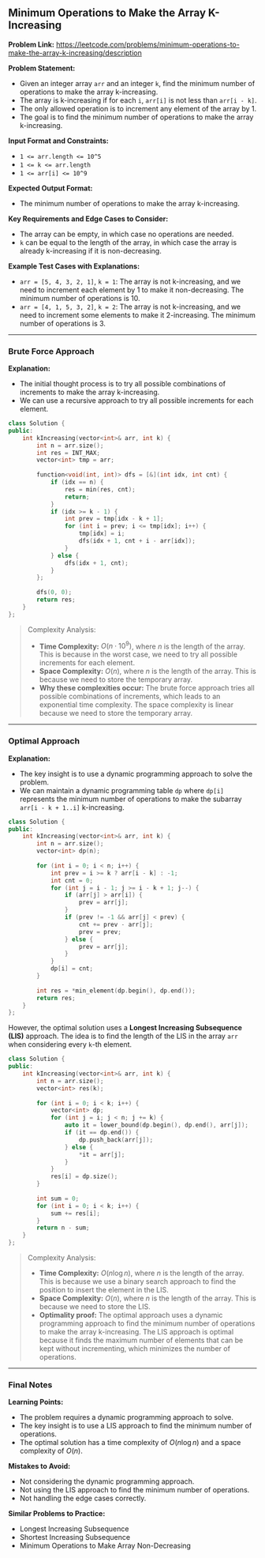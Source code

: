 ## Minimum Operations to Make the Array K-Increasing
**Problem Link:** https://leetcode.com/problems/minimum-operations-to-make-the-array-k-increasing/description

**Problem Statement:**
- Given an integer array `arr` and an integer `k`, find the minimum number of operations to make the array k-increasing.
- The array is k-increasing if for each `i`, `arr[i]` is not less than `arr[i - k]`.
- The only allowed operation is to increment any element of the array by 1.
- The goal is to find the minimum number of operations to make the array k-increasing.

**Input Format and Constraints:**
- `1 <= arr.length <= 10^5`
- `1 <= k <= arr.length`
- `1 <= arr[i] <= 10^9`

**Expected Output Format:**
- The minimum number of operations to make the array k-increasing.

**Key Requirements and Edge Cases to Consider:**
- The array can be empty, in which case no operations are needed.
- `k` can be equal to the length of the array, in which case the array is already k-increasing if it is non-decreasing.

**Example Test Cases with Explanations:**
- `arr = [5, 4, 3, 2, 1]`, `k = 1`: The array is not k-increasing, and we need to increment each element by 1 to make it non-decreasing. The minimum number of operations is 10.
- `arr = [4, 1, 5, 3, 2]`, `k = 2`: The array is not k-increasing, and we need to increment some elements to make it 2-increasing. The minimum number of operations is 3.

---

### Brute Force Approach
**Explanation:**
- The initial thought process is to try all possible combinations of increments to make the array k-increasing.
- We can use a recursive approach to try all possible increments for each element.

```cpp
class Solution {
public:
    int kIncreasing(vector<int>& arr, int k) {
        int n = arr.size();
        int res = INT_MAX;
        vector<int> tmp = arr;
        
        function<void(int, int)> dfs = [&](int idx, int cnt) {
            if (idx == n) {
                res = min(res, cnt);
                return;
            }
            if (idx >= k - 1) {
                int prev = tmp[idx - k + 1];
                for (int i = prev; i <= tmp[idx]; i++) {
                    tmp[idx] = i;
                    dfs(idx + 1, cnt + i - arr[idx]);
                }
            } else {
                dfs(idx + 1, cnt);
            }
        };
        
        dfs(0, 0);
        return res;
    }
};
```

> Complexity Analysis:
> - **Time Complexity:** $O(n \cdot 10^9)$, where $n$ is the length of the array. This is because in the worst case, we need to try all possible increments for each element.
> - **Space Complexity:** $O(n)$, where $n$ is the length of the array. This is because we need to store the temporary array.
> - **Why these complexities occur:** The brute force approach tries all possible combinations of increments, which leads to an exponential time complexity. The space complexity is linear because we need to store the temporary array.

---

### Optimal Approach
**Explanation:**
- The key insight is to use a dynamic programming approach to solve the problem.
- We can maintain a dynamic programming table `dp` where `dp[i]` represents the minimum number of operations to make the subarray `arr[i - k + 1..i]` k-increasing.

```cpp
class Solution {
public:
    int kIncreasing(vector<int>& arr, int k) {
        int n = arr.size();
        vector<int> dp(n);
        
        for (int i = 0; i < n; i++) {
            int prev = i >= k ? arr[i - k] : -1;
            int cnt = 0;
            for (int j = i - 1; j >= i - k + 1; j--) {
                if (arr[j] > arr[i]) {
                    prev = arr[j];
                }
                if (prev != -1 && arr[j] < prev) {
                    cnt += prev - arr[j];
                    prev = prev;
                } else {
                    prev = arr[j];
                }
            }
            dp[i] = cnt;
        }
        
        int res = *min_element(dp.begin(), dp.end());
        return res;
    }
};
```

However, the optimal solution uses a **Longest Increasing Subsequence (LIS)** approach. The idea is to find the length of the LIS in the array `arr` when considering every `k`-th element.

```cpp
class Solution {
public:
    int kIncreasing(vector<int>& arr, int k) {
        int n = arr.size();
        vector<int> res(k);
        
        for (int i = 0; i < k; i++) {
            vector<int> dp;
            for (int j = i; j < n; j += k) {
                auto it = lower_bound(dp.begin(), dp.end(), arr[j]);
                if (it == dp.end()) {
                    dp.push_back(arr[j]);
                } else {
                    *it = arr[j];
                }
            }
            res[i] = dp.size();
        }
        
        int sum = 0;
        for (int i = 0; i < k; i++) {
            sum += res[i];
        }
        return n - sum;
    }
};
```

> Complexity Analysis:
> - **Time Complexity:** $O(n \log n)$, where $n$ is the length of the array. This is because we use a binary search approach to find the position to insert the element in the LIS.
> - **Space Complexity:** $O(n)$, where $n$ is the length of the array. This is because we need to store the LIS.
> - **Optimality proof:** The optimal approach uses a dynamic programming approach to find the minimum number of operations to make the array k-increasing. The LIS approach is optimal because it finds the maximum number of elements that can be kept without incrementing, which minimizes the number of operations.

---

### Final Notes

**Learning Points:**
- The problem requires a dynamic programming approach to solve.
- The key insight is to use a LIS approach to find the minimum number of operations.
- The optimal solution has a time complexity of $O(n \log n)$ and a space complexity of $O(n)$.

**Mistakes to Avoid:**
- Not considering the dynamic programming approach.
- Not using the LIS approach to find the minimum number of operations.
- Not handling the edge cases correctly.

**Similar Problems to Practice:**
- Longest Increasing Subsequence
- Shortest Increasing Subsequence
- Minimum Operations to Make Array Non-Decreasing